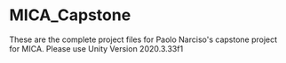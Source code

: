 # MICA_Capstone
These are the complete project files for Paolo Narciso's capstone project for MICA.
Please use Unity Version 2020.3.33f1
